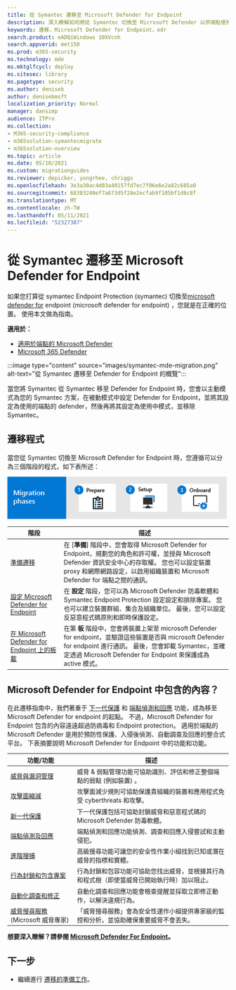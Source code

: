 ```yaml
---
title: 從 Symantec 遷移至 Microsoft Defender for Endpoint
description: 深入瞭解如何將從 Symantec 切換至 Microsoft Defender 以供端點使用
keywords: 遷移，Microsoft Defender for Endpoint，edr
search.product: eADQiWindows 10XVcnh
search.appverid: met150
ms.prod: m365-security
ms.technology: mde
ms.mktglfcycl: deploy
ms.sitesec: library
ms.pagetype: security
ms.author: deniseb
author: denisebmsft
localization_priority: Normal
manager: dansimp
audience: ITPro
ms.collection:
- M365-security-compliance
- m365solution-symantecmigrate
- m365solution-overview
ms.topic: article
ms.date: 05/10/2021
ms.custom: migrationguides
ms.reviewer: depicker, yongrhee, chriggs
ms.openlocfilehash: 3e3a30ac4d03a40157fd7ec7f06e6e2a82c685a0
ms.sourcegitcommit: 68383240ef7a673d5f28e2ecfab9f105bf1d8c8f
ms.translationtype: MT
ms.contentlocale: zh-TW
ms.lasthandoff: 05/11/2021
ms.locfileid: "52327387"
---
```

# <a name="migrate-from-symantec-to-microsoft-defender-for-endpoint"></a>從 Symantec 遷移至 Microsoft Defender for Endpoint
如果您打算從 symantec Endpoint Protection (symantec) 切換至[microsoft defender for](microsoft-defender-endpoint.md) endpoint (microsoft defender for endpoint) ，您就是在正確的位置。 使用本文做為指南。

**適用於：**
- [適用於端點的 Microsoft Defender](https://go.microsoft.com/fwlink/p/?linkid=2154037)
- [Microsoft 365 Defender](https://go.microsoft.com/fwlink/?linkid=2118804)

:::image type="content" source="images/symantec-mde-migration.png" alt-text="從 Symantec 遷移至 Defender for Endpoint 的概覽":::

當您將 Symantec 從 Symantec 移至 Defender for Endpoint 時，您會以主動模式為您的 Symantec 方案，在被動模式中設定 Defender for Endpoint，並將其設定為使用的端點的 defender，然後再將其設定為使用中模式，並移除 Symantec。

## <a name="the-migration-process"></a>遷移程式

當您從 Symantec 切換至 Microsoft Defender for Endpoint 時，您遵循可以分為三個階段的程式，如下表所述：

![遷移階段-準備、安裝、板載](images/phase-diagrams/migration-phases.png)

|階段 |描述 |
|--|--|
|[準備遷移](symantec-to-microsoft-defender-atp-prepare.md) |在 [**準備**] 階段中，您會取得 Microsoft Defender for Endpoint，規劃您的角色和許可權，並授與 Microsoft Defender 資訊安全中心的存取權。 您也可以設定裝置 proxy 和網際網路設定，以啟用組織裝置和 Microsoft Defender for 端點之間的通訊。 |
|[設定 Microsoft Defender for Endpoint](symantec-to-microsoft-defender-atp-setup.md) |在 **設定** 階段，您可以為 Microsoft Defender 防毒軟體和 Symantec Endpoint Protection 設定設定和排除專案。 您也可以建立裝置群組、集合及組織單位。 最後，您可以設定反惡意程式碼原則和即時保護設定。|
|[在 Microsoft Defender for Endpoint 上的板載](symantec-to-microsoft-defender-atp-onboard.md) |在第 **板** 階段中，您會將裝置上架至 microsoft Defender for endpoint，並驗證這些裝置是否與 microsoft Defender for endpoint 進行通訊。 最後，您會卸載 Symantec，並確定透過 Microsoft Defender for Endpoint 來保護成為 active 模式。 |

## <a name="whats-included-in-microsoft-defender-for-endpoint"></a>Microsoft Defender for Endpoint 中包含的內容？

在此遷移指南中，我們著重于 [下一代保護](microsoft-defender-antivirus-in-windows-10.md) 和 [端點偵測和回應](overview-endpoint-detection-response.md) 功能，成為移至 Microsoft Defender for endpoint 的起點。 不過，Microsoft Defender for Endpoint 包含的內容遠遠超過防病毒和 Endpoint protection。 適用於端點的 Microsoft Defender 是用於預防性保護、入侵後偵測、自動調查及回應的整合式平台。 下表摘要說明 Microsoft Defender for Endpoint 中的功能和功能。 

| 功能/功能 | 描述 |
|---|---|
| [威脅與漏洞管理](next-gen-threat-and-vuln-mgt.md) | 威脅 & 弱點管理功能可協助識別、評估和修正整個端點的弱點 (例如裝置) 。 |
| [攻擊面縮減](overview-attack-surface-reduction.md) | 攻擊面減少規則可協助保護貴組織的裝置和應用程式免受 cyberthreats 和攻擊。 |
| [新一代保護](microsoft-defender-antivirus-in-windows-10.md) | 下一代保護包括可協助封鎖威脅和惡意程式碼的 Microsoft Defender 防毒軟體。 |
| [端點偵測及回應](overview-endpoint-detection-response.md) | 端點偵測和回應功能偵測、調查和回應入侵嘗試和主動侵犯。  |
| [進階搜捕](advanced-hunting-overview.md) | 高級搜尋功能可讓您的安全性作業小組找到已知或潛在威脅的指標和實體。 |
| [行為封鎖和包含專案](behavioral-blocking-containment.md) | 行為封鎖和包容功能可協助您找出威脅，並根據其行為和程式樹（即使當威脅已開始執行時）加以阻止。 |
| [自動化調查和修正](automated-investigations.md) | 自動化調查和回應功能會檢查提醒並採取立即修正動作，以解決違規行為。 |
| [威脅搜尋服務](microsoft-threat-experts.md) (Microsoft 威脅專家)  | 「威脅搜尋服務」會為安全性運作小組提供專家級的監控和分析，並協助確保重要威脅不會丟失。 |

**想要深入瞭解？請參閱 [Microsoft Defender For Endpoint](microsoft-defender-endpoint.md)。**

## <a name="next-step"></a>下一步

- 繼續進行 [遷移的準備工作](symantec-to-microsoft-defender-atp-prepare.md)。
